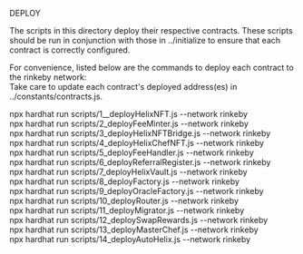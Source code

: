 DEPLOY

The scripts in this directory deploy their respective contracts.
These scripts should be run in conjunction with those in ../initialize to ensure that each
contract is correctly configured.

For convenience, listed below are the commands to deploy each contract to the rinkeby network:  
Take care to update each contract's deployed address(es) in ../constants/contracts.js.

npx hardhat run scripts/1__deployHelixNFT.js --network rinkeby  
npx hardhat run scripts/2_deployFeeMinter.js --network rinkeby  
npx hardhat run scripts/3_deployHelixNFTBridge.js --network rinkeby  
npx hardhat run scripts/4_deployHelixChefNFT.js --network rinkeby  
npx hardhat run scripts/5_deployFeeHandler.js --network rinkeby  
npx hardhat run scripts/6_deployReferralRegister.js --network rinkeby  
npx hardhat run scripts/7_deployHelixVault.js --network rinkeby  
npx hardhat run scripts/8_deployFactory.js --network rinkeby  
npx hardhat run scripts/9_deployOracleFactory.js --network rinkeby  
npx hardhat run scripts/10_deployRouter.js --network rinkeby  
npx hardhat run scripts/11_deployMigrator.js --network rinkeby  
npx hardhat run scripts/12_deploySwapRewards.js --network rinkeby  
npx hardhat run scripts/13_deployMasterChef.js --network rinkeby  
npx hardhat run scripts/14_deployAutoHelix.js --network rinkeby  
